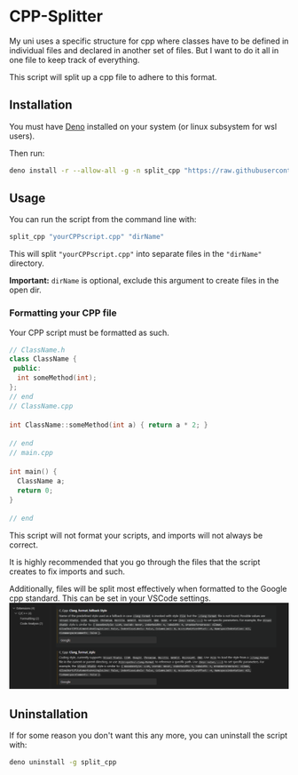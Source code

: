 # CPP-Splitter

My uni uses a specific structure for cpp where classes have to be defined in individual files and declared in another set of files.
But I want to do it all in one file to keep track of everything.

This script will split up a cpp file to adhere to this format.

## Installation

You must have [Deno](https://deno.com/) installed on your system (or linux subsystem for wsl users).

Then run:

```bash
deno install -r --allow-all -g -n split_cpp "https://raw.githubusercontent.com/Aureliona1/CPP-Splitter/main/split_cpp.ts"
```

## Usage

You can run the script from the command line with:

```bash
split_cpp "yourCPPscript.cpp" "dirName"
```

This will split `"yourCPPscript.cpp"` into separate files in the `"dirName"` directory.

**Important:** `dirName` is optional, exclude this argument to create files in the open dir.

### Formatting your CPP file

Your CPP script must be formatted as such.

```cpp
// ClassName.h
class ClassName {
 public:
  int someMethod(int);
};
// end
// ClassName.cpp

int ClassName::someMethod(int a) { return a * 2; }

// end
// main.cpp

int main() {
  ClassName a;
  return 0;
}

// end
```

This script will not format your scripts, and imports will not always be correct.

It is highly recommended that you go through the files that the script creates to fix imports and such.

Additionally, files will be split most effectively when formatted to the Google cpp standard. This can be set in your VSCode settings.
![image](Images/google_setting.png "Setting formatting style for c/c++ extension")

## Uninstallation

If for some reason you don't want this any more, you can uninstall the script with:

```bash
deno uninstall -g split_cpp
```
